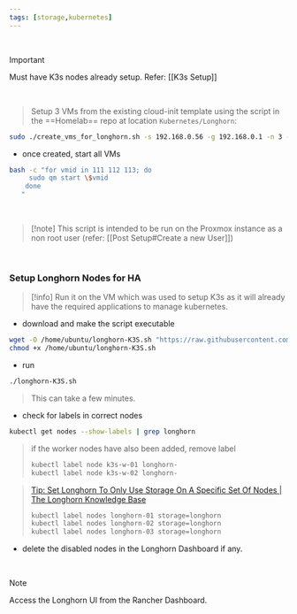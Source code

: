 ```yaml
---
tags: [storage,kubernetes]
---
```


</br>


> [!important] 
> Must have K3s nodes already setup. Refer: [[K3s Setup]]

</br>

> Setup 3 VMs from the existing cloud-init template using the script in the ==Homelab== repo at location `Kubernetes/Longhorn`:

```bash ln:False
sudo ./create_vms_for_longhorn.sh -s 192.168.0.56 -g 192.168.0.1 -n 3 -i 111
```

- once created, start all VMs
```bash ln:False
bash -c "for vmid in 111 112 113; do
     sudo qm start \$vmid
	done
   "
```

</br>

> [!note] This script is intended to be run on the Proxmox instance as a non root user (refer: [[Post Setup#Create a new User]])

</br>

### Setup Longhorn Nodes for HA

> [!info] Run it on the VM which was used to setup K3s as it will already have the required applications to manage kubernetes.

- download and make the script executable
```bash ln:False
wget -O /home/ubuntu/longhorn-K3S.sh "https://raw.githubusercontent.com/Jeswin-8801/HomeLab/refs/heads/main/Kubernetes/Longhorn/longhorn-K3S.sh"
chmod +x /home/ubuntu/longhorn-K3S.sh
```

- run
```bash ln:False
./longhorn-K3S.sh
```

> This can take a few minutes.

- check for labels in correct nodes
```bash ln:False
kubectl get nodes --show-labels | grep longhorn
```

> if the worker nodes have also been added, remove label
> ```bash ln:False
> kubectl label node k3s-w-01 longhorn-
> kubectl label node k3s-w-02 longhorn-
> ```

> [Tip: Set Longhorn To Only Use Storage On A Specific Set Of Nodes | The Longhorn Knowledge Base](https://longhorn.io/kb/tip-only-use-storage-on-a-set-of-nodes/#deploy-longhorn-components-only-on-a-specific-set-of-nodes)
> ```bash ln:False
> kubectl label nodes longhorn-01 storage=longhorn
> kubectl label nodes longhorn-02 storage=longhorn
> kubectl label nodes longhorn-03 storage=longhorn
> ```

- delete the disabled nodes in the Longhorn Dashboard if any.

</br>

> [!note] 
> Access the Longhorn UI from the Rancher Dashboard.
